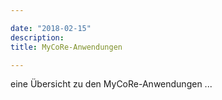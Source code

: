 ```yaml
---

date: "2018-02-15"
description: 
title: MyCoRe-Anwendungen

---
```


eine Übersicht zu den MyCoRe-Anwendungen ...